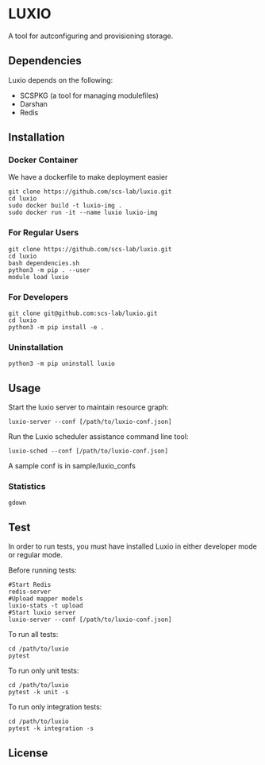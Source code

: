 # LUXIO

A tool for autconfiguring and provisioning storage.

## Dependencies

Luxio depends on the following:
* SCSPKG (a tool for managing modulefiles)
* Darshan
* Redis

## Installation

### Docker Container
We have a dockerfile to make deployment easier
```
git clone https://github.com/scs-lab/luxio.git
cd luxio
sudo docker build -t luxio-img .
sudo docker run -it --name luxio luxio-img
```

### For Regular Users
```{bash}
git clone https://github.com/scs-lab/luxio.git
cd luxio
bash dependencies.sh
python3 -m pip . --user
module load luxio
```

### For Developers

```{bash}
git clone git@github.com:scs-lab/luxio.git
cd luxio
python3 -m pip install -e .
```

### Uninstallation

```{bash}
python3 -m pip uninstall luxio
```

## Usage

Start the luxio server to maintain resource graph:
```{bash}
luxio-server --conf [/path/to/luxio-conf.json]
```

Run the Luxio scheduler assistance command line tool:
```{bash}
luxio-sched --conf [/path/to/luxio-conf.json]
```

A sample conf is in sample/luxio_confs

### Statistics

```
gdown
```

## Test

In order to run tests, you must have installed Luxio in either developer mode or regular mode.

Before running tests:
```{bash}
#Start Redis
redis-server
#Upload mapper models
luxio-stats -t upload
#Start luxio server
luxio-server --conf [/path/to/luxio-conf.json]
```

To run all tests:
```{bash}
cd /path/to/luxio
pytest
```

To run only unit tests:
```{bash}
cd /path/to/luxio
pytest -k unit -s
```

To run only integration tests:
```{bash}
cd /path/to/luxio
pytest -k integration -s
```

## License
